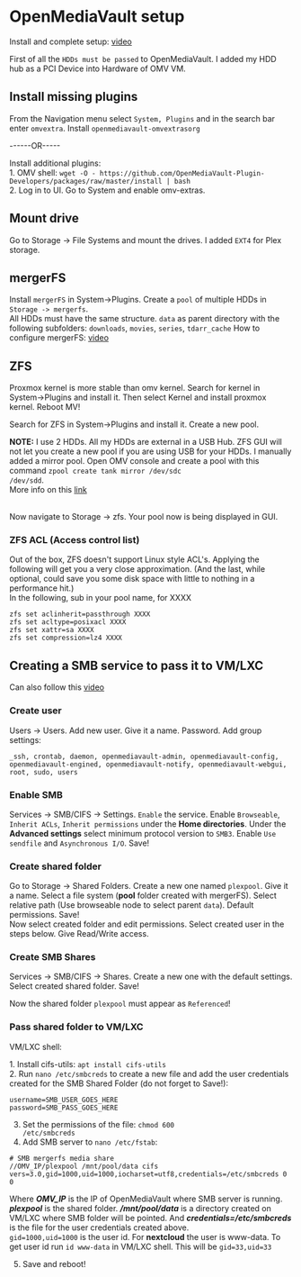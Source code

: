 # OpenMediaVault setup
<p align="left">
  Install and complete setup:  <a href="https://youtu.be/z5CqnmuqyHk?t=234">video</a>
</p>
<p align="left">
  First of all the <code>HDDs must be passed</code> to OpenMediaVault. I added my HDD hub as a PCI Device into Hardware of OMV VM.
</p>

## Install missing plugins
<p align="left">
  From the Navigation menu select <code>System, Plugins</code> and in the search bar enter <code>omvextra</code>. Install <code>openmediavault-omvextrasorg</code>
</p>
<p align="left">
  ------OR-----
</p>
<p align="left">
   Install additional plugins: </br>
  1. OMV shell: <code>wget -O - https://github.com/OpenMediaVault-Plugin-Developers/packages/raw/master/install | bash</code> </br>
  2. Log in to UI. Go to System and enable omv-extras.
</p>

## Mount drive
<p align="left">
  Go to Storage -> File Systems and mount the drives. I added <code>EXT4</code> for Plex storage.
</p>

## mergerFS
<p align="left">
  Install <code>mergerFS</code> in System->Plugins. Create a <code>pool</code> of multiple HDDs in <code>Storage -> mergerfs</code>. </br>
  All HDDs must have the same structure. <code>data</code> as parent directory with the following subfolders: <code>downloads</code>, <code>movies</code>, <code>series</code>, <code>tdarr_cache</code>
  How to configure mergerFS: <a href="https://youtu.be/Y3yF1Rsu7ow?t=1118">video</a>
</p>

## ZFS
<p align="left">
  Proxmox kernel is more stable than omv kernel. Search for kernel in System->Plugins and install it. Then select Kernel and install proxmox kernel. Reboot MV!
</p>
<p align="left">
  Search for ZFS in System->Plugins and install it. Create a new pool. </br>

  <b>NOTE:</b> I use 2 HDDs. All my HDDs are external in a USB Hub. ZFS GUI will not let you create a new pool if you are using USB for your HDDs. I manually added a mirror pool. Open OMV console and create a pool with this command <code>zpool create tank mirror /dev/sdc /dev/sdd</code>. </br>
  More info on this <a href="https://docs.oracle.com/cd/E19253-01/819-5461/gaynr/index.html">link</a> </br></br>

  Now navigate to Storage -> zfs. Your pool now is being displayed in GUI.
</p>

### ZFS ACL (Access control list)
<p align="left">
  Out of the box, ZFS doesn't support Linux style ACL's. Applying the following will get you a very close approximation. (And the last, while optional, could save you some disk space with little to nothing in a performance hit.) </br>
  In the following, sub in your pool name, for XXXX

    zfs set aclinherit=passthrough XXXX
    zfs set acltype=posixacl XXXX
    zfs set xattr=sa XXXX
    zfs set compression=lz4 XXXX
</p>

## Creating a SMB service to pass it to VM/LXC
<p align="left">
  Can also follow this <a href="https://youtu.be/oOvb5w5q-Uk?t=75">video</a>
</p>

### Create user
<p align="left">
 Users -> Users. Add new user. Give it a name. Password. Add group settings:

    _ssh, crontab, daemon, openmediavault-admin, openmediavault-config, openmediavault-engined, openmediavault-notify, openmediavault-webgui, root, sudo, users
</p>

### Enable SMB
<p align="left">
  Services -> SMB/CIFS -> Settings. <code>Enable</code> the service. Enable <code>Browseable</code>, <code>Inherit ACLs</code>, <code>Inherit permissions</code> under the <b>Home directories</b>. Under the <b>Advanced settings</b> select minimum protocol version to <code>SMB3</code>. Enable <code>Use sendfile</code> and <code>Asynchronous I/O</code>. Save!
</p>

### Create shared folder
<p align="left">
  Go to Storage -> Shared Folders. Create a new one named <code>plexpool</code>. Give it a name. Select a file system (<b>pool</b> folder created with mergerFS). Select relative path (Use browseable node to select parent <code>data</code>). Default permissions. Save!</br>
  Now select created folder and edit permissions. Select created user in the steps below. Give Read/Write access.
</p>

### Create SMB Shares
<p align="left">
  Services -> SMB/CIFS -> Shares. Create a new one with the default settings. Select created shared folder. Save!
</p>
<p align="left">
  Now the shared folder <code>plexpool</code> must appear as <code>Referenced</code>!
</p>

### Pass shared folder to VM/LXC
VM/LXC shell: </br>
<p align="left">
  1. Install cifs-utils: <code>apt install cifs-utils</code> </br>
  2. Run <code>nano /etc/smbcreds</code> to create a new file and add the user credentials created for the SMB Shared Folder (do not forget to Save!):

    username=SMB_USER_GOES_HERE
    password=SMB_PASS_GOES_HERE

  3. Set the permissions of the file: <code>chmod 600 /etc/smbcreds</code>
  4. Add SMB server to <code>nano /etc/fstab</code>:

    # SMB mergerfs media share
    //OMV_IP/plexpool /mnt/pool/data cifs vers=3.0,gid=1000,uid=1000,iocharset=utf8,credentials=/etc/smbcreds 0 0

  Where <b><i>OMV_IP</i></b> is the IP of OpenMediaVault where SMB server is running. <b><i>plexpool</i></b> is the shared folder. <b><i>/mnt/pool/data</i></b> is a directory created on VM/LXC where SMB folder will be pointed. And <b><i>credentials=/etc/smbcreds</i></b> is the file for the user credentials created above. </br>
  <code>gid=1000,uid=1000</code> is the user id. For <b>nextcloud</b> the user is www-data. To get user id run <code>id www-data</code> in VM/LXC shell. This will be <code>gid=33,uid=33</code>
  
  5. Save and reboot!
</p>
